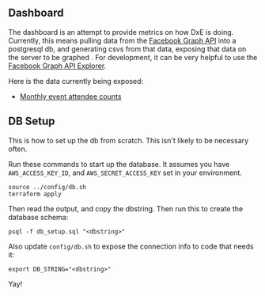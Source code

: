 ## Dashboard

The dashboard is an attempt to provide metrics on how DxE is doing. Currently,
this means pulling data from the [Facebook
Graph API](https://developers.facebook.com/docs/graph-api/reference) into
a postgresql db, and generating csvs from that data, exposing that data on the
server to be graphed <somewhere>. For development, it can be very helpful to use
the [Facebook Graph API
Explorer](https://developers.facebook.com/tools/explorer/145634995501895/).

Here is the data currently being exposed:
* [Monthly event attendee counts](dxetech.org/dashboard/monthly_attendees.csv)

## DB Setup

This is how to set up the db from scratch. This isn't likely to be necessary often.

Run these commands to start up the database. It assumes you have
`AWS_ACCESS_KEY_ID`, and `AWS_SECRET_ACCESS_KEY` set in your environment.

```
source ../config/db.sh
terraform apply
```

Then read the output, and copy the dbstring. Then run this to create the database
schema:

```
psql -f db_setup.sql "<dbstring>"
```

Also update `config/db.sh` to expose the connection info to code that needs it:

```
export DB_STRING="<dbstring>"
```

Yay!
